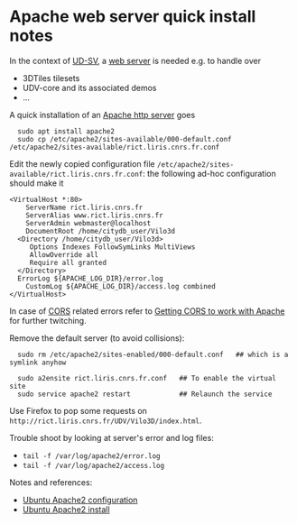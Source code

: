 # Apache web server quick install notes

In the context of [UD-SV](..), a [web server](https://en.wikipedia.org/wiki/Web_server) is needed e.g. to handle over
 * 3DTiles tilesets
 * UDV-core and its associated demos
 * ...

A quick installation of an [Apache http server](https://en.wikipedia.org/wiki/Apache_HTTP_Server) goes
```
  sudo apt install apache2
  sudo cp /etc/apache2/sites-available/000-default.conf /etc/apache2/sites-available/rict.liris.cnrs.fr.conf
```
Edit the newly copied configuration file `/etc/apache2/sites-available/rict.liris.cnrs.fr.conf`: the following ad-hoc configuration should make it
```
<VirtualHost *:80>
	ServerName rict.liris.cnrs.fr
	ServerAlias www.rict.liris.cnrs.fr
	ServerAdmin webmaster@localhost
	DocumentRoot /home/citydb_user/Vilo3d
  <Directory /home/citydb_user/Vilo3d>
     Options Indexes FollowSymLinks MultiViews
     AllowOverride all
     Require all granted
  </Directory>
  ErrorLog ${APACHE_LOG_DIR}/error.log
	CustomLog ${APACHE_LOG_DIR}/access.log combined
</VirtualHost>
```
In case of [CORS](https://en.wikipedia.org/wiki/Cross-origin_resource_sharing) related errors refer to [Getting CORS to work with Apache](https://awesometoast.com/cors/) for further twitching.

Remove the default server (to avoid collisions):
```
  sudo rm /etc/apache2/sites-enabled/000-default.conf   ## which is a symlink anyhow
```
```
  sudo a2ensite rict.liris.cnrs.fr.conf   ## To enable the virtual site
  sudo service apache2 restart            ## Relaunch the service
```
Use Firefox to pop some requests on `http://rict.liris.cnrs.fr/UDV/Vilo3D/index.html`.

Trouble shoot by looking at server's error and log files:
  - `tail -f /var/log/apache2/error.log`
  - `tail -f /var/log/apache2/access.log`

Notes and references:
 * [Ubuntu Apache2 configuration](https://www.digitalocean.com/community/tutorials/how-to-set-up-apache-virtual-hosts-on-ubuntu-14-04-lts)
 * [Ubuntu Apache2 install](https://help.ubuntu.com/lts/serverguide/httpd.html)
